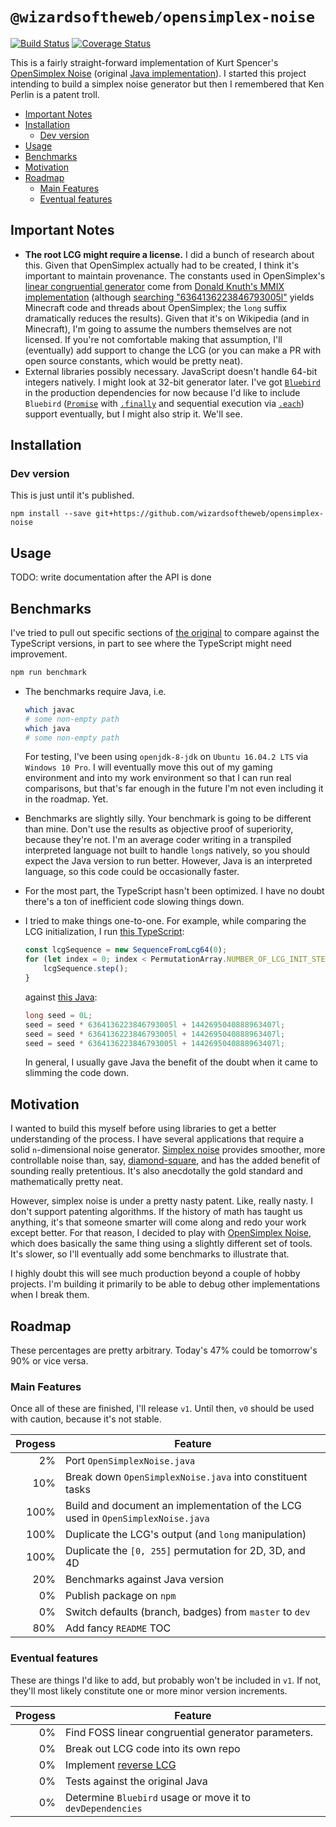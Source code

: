 # `@wizardsoftheweb/opensimplex-noise`

[![Build Status](https://travis-ci.org/wizardsoftheweb/opensimplex-noise.svg?branch=dev)](https://travis-ci.org/wizardsoftheweb/opensimplex-noise) [![Coverage Status](https://coveralls.io/repos/github/wizardsoftheweb/opensimplex-noise/badge.svg?branch=dev)](https://coveralls.io/github/wizardsoftheweb/opensimplex-noise?branch=dev)

This is a fairly straight-forward implementation of Kurt Spencer's [OpenSimplex Noise](http://uniblock.tumblr.com/post/97868843242/noise) (original [Java implementation](https://gist.github.com/KdotJPG/b1270127455a94ac5d19)). I started this project intending to build a simplex noise generator but then I remembered that Ken Perlin is a patent troll.

<!-- toc -->
- [Important Notes](#important-notes)
- [Installation](#installation)
  * [Dev version](#dev-version)
- [Usage](#usage)
- [Benchmarks](#benchmarks)
- [Motivation](#motivation)
- [Roadmap](#roadmap)
  * [Main Features](#main-features)
  * [Eventual features](#eventual-features)
<!-- tocstop -->

## Important Notes

* **The root LCG might require a license.** I did a bunch of research about this. Given that OpenSimplex actually had to be created, I think it's important to maintain provenance. The constants used in OpenSimplex's [linear congruential generator](https://gist.github.com/KdotJPG/b1270127455a94ac5d19#file-opensimplexnoise-java-L58) come from [Donald Knuth's MMIX implementation](https://en.wikipedia.org/wiki/Linear_congruential_generator#Parameters_in_common_use) (although [searching "6364136223846793005l"](https://www.google.com/search?q=6364136223846793005l) yields Minecraft code and threads about OpenSimplex; the `long` suffix dramatically reduces the results). Given that it's on Wikipedia (and in Minecraft), I'm going to assume the numbers themselves are not licensed. If you're not comfortable making that assumption, I'll (eventually) add support to change the LCG (or you can make a PR with open source constants, which would be pretty neat).
* External libraries possibly necessary. JavaScript doesn't handle 64-bit integers natively. I might look at 32-bit generator later. I've got [`Bluebird`](https://www.npmjs.com/package/bluebird) in the production dependencies for now because I'd like to include `Bluebird` ([`Promise`](https://developer.mozilla.org/en-US/docs/Web/JavaScript/Reference/Global_Objects/Promise) with [`.finally`](http://bluebirdjs.com/docs/api/finally.html) and sequential execution via [`.each`](http://bluebirdjs.com/docs/api/each.html)) support eventually, but I might also strip it. We'll see.

## Installation

### Dev version
This is just until it's published.

```
npm install --save git+https://github.com/wizardsoftheweb/opensimplex-noise
```

## Usage

TODO: write documentation after the API is done

## Benchmarks

I've tried to pull out specific sections of [the original](docs/OpenSimplexNoise.java) to compare against the TypeScript versions, in part to see where the TypeScript might need improvement.

```bash
npm run benchmark
```

* The benchmarks require Java, i.e.
    ```bash
    which javac
    # some non-empty path
    which java
    # some non-empty path
    ```
    For testing, I've been using `openjdk-8-jdk` on `Ubuntu 16.04.2 LTS` via `Windows 10 Pro`. I will eventually move this out of my gaming environment and into my work environment so that I can run real comparisons, but that's far enough in the future I'm not even including it in the roadmap. Yet.
* Benchmarks are slightly silly. Your benchmark is going to be different than mine. Don't use the results as objective proof of superiority, because they're not. I'm an average coder writing in a transpiled interpreted language not built to handle `long`s natively, so you should expect the Java version to run better. However, Java is an interpreted language, so this code could be occasionally faster.
* For the most part, the TypeScript hasn't been optimized. I have no doubt there's a ton of inefficient code slowing things down.
* I tried to make things one-to-one. For example, while comparing the LCG initialization, I run [this TypeScript](benchmarks/benchmarks.ts#L34):

    ```javascript
    const lcgSequence = new SequenceFromLcg64(0);
    for (let index = 0; index < PermutationArray.NUMBER_OF_LCG_INIT_STEPS; index++) {
        lcgSequence.step();
    }
    ```

    against [this Java](benchmarks/java/LcgInitialization.java#L5):

    ```java
    long seed = 0L;
    seed = seed * 6364136223846793005l + 1442695040888963407l;
    seed = seed * 6364136223846793005l + 1442695040888963407l;
    seed = seed * 6364136223846793005l + 1442695040888963407l;
    ```
    In general, I usually gave Java the benefit of the doubt when it came to slimming the code down.

## Motivation

I wanted to build this myself before using libraries to get a better understanding of the process. I have several applications that require a solid `n`-dimensional noise generator. [Simplex noise](https://en.wikipedia.org/wiki/Simplex_noise) provides smoother, more controllable noise than, say, [diamond-square](https://en.wikipedia.org/wiki/Diamond-square_algorithm), and has the added benefit of sounding really pretentious. It's also anecdotally the gold standard and mathematically pretty neat.

However, simplex noise is under a pretty nasty patent. Like, really nasty. I don't support patenting algorithms. If the history of math has taught us anything, it's that someone smarter will come along and redo your work except better. For that reason, I decided to play with [OpenSimplex Noise](http://uniblock.tumblr.com/post/97868843242/noise), which does basically the same thing using a slightly different set of tools. It's slower, so I'll eventually add some benchmarks to illustrate that.

I highly doubt this will see much production beyond a couple of hobby projects. I'm building it primarily to be able to debug other implementations when I break them.

## Roadmap

These percentages are pretty arbitrary. Today's 47% could be tomorrow's 90% or vice versa.

### Main Features

Once all of these are finished, I'll release `v1`. Until then, `v0` should be used with caution, because it's not stable.

| Progess | Feature |
| ------: | ------- |
|      2% | Port `OpenSimplexNoise.java` |
|     10% | Break down `OpenSimplexNoise.java` into constituent tasks |
|    100% | Build and document an implementation of the LCG used in `OpenSimplexNoise.java` |
|    100% | Duplicate the LCG's output (and `long` manipulation) |
|    100% | Duplicate the `[0, 255]` permutation for 2D, 3D, and 4D |
|     20% | Benchmarks against Java version |
|      0% | Publish package on `npm` |
|      0% | Switch defaults (branch, badges) from `master` to `dev` |
|     80% | Add fancy `README` TOC |

### Eventual features

These are things I'd like to add, but probably won't be included in `v1`. If not, they'll most likely constitute one or more minor version increments.

| Progess | Feature |
| ------: | ------- |
|      0% | Find FOSS linear congruential generator parameters. |
|      0% | Break out LCG code into its own repo |
|      0% | Implement [reverse LCG](https://stackoverflow.com/a/16630535) |
|      0% | Tests against the original Java |
|      0% | Determine `Bluebird` usage or move it to `devDependencies` |
